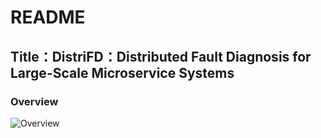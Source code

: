 # README

## Title：DistriFD：Distributed Fault Diagnosis for Large-Scale Microservice Systems

### Overview
![Overview](images/1.Overview.jpg)

